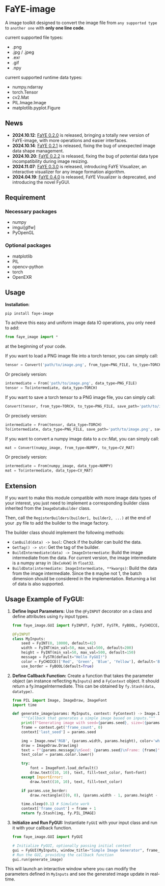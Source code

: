 # FaYE-image
A image toolkit designed to convert the image file from `any supported type` to `another one` with **only one line code**.

current supported file types:
- .png
- .jpg / .jpeg
- .exr
- .gif
- .npy

current supported runtime data types:
- numpy.ndarray
- torch.Tensor
- cv2.Mat
- PIL.Image.Image
- matplotlib.pyplot.Figure

## News
- **2024.10.12**: [FaYE 0.2.0](update_record/v0.2.0.md) is released, bringing a totally new version of FaYE-image, with more operations and easier interfaces.
- **2024.10.14**: [FaYE 0.2.1](update_record/v0.2.1.md) is released, fixing the bug of unexpected image data shape management.
- **2024.10.20**: [FaYE 0.2.2](update_record/v0.2.2.md) is released, fixing the bug of potential data type incompatibility during image resizing.
- **2024.11.07**: [FaYE 0.3.0](update_record/v0.3.0.md) is released, introducing FaYE Visualizer, an interactive visualizer for any image formation algorithm.
- **2024.04.19**: [FaYE 0.4.0](update_record/v0.4.0.md) is released, FaYE Visualizer is deprecated, and introducing the novel FyGUI.

## Requirement
### Necessary packages
- numpy
- imgui[glfw]
- PyOpenGL
### Optional packages
- matplotlib
- PIL
- opencv-python
- torch
- OpenEXR

## Usage
**Installation**:
```bash
pip install faye-image
```

To achieve this easy and uniform image data IO operations, you only need to add:
```python
from faye_image import *
```
at the beginning of your code.

If you want to load a PNG image file into a torch tensor, you can simply call:
```python
tensor = Convert('path/to/image.png', from_type=PNG_FILE, to_type=TORCH)
```
Or precisely version:
```python
intermediate = From('path/to/image.png', data_type=PNG_FILE)
tensor = To(intermediate, data_type=TORCH)
```

If you want to save a torch tensor to a PNG image file, you can simply call:
```python
Convert(tensor, from_type=TORCH, to_type=PNG_FILE, save_path='path/to/image.png', save_mode='RGB')
```
Or precisely version:
```python
intermediate = From(tensor, data_type=TORCH)
To(intermediate, data_type=PNG_FILE, save_path='path/to/image.png', save_mode='RGB')
```

If you want to convert a numpy image data to a cv::Mat, you can simply call:
```python
mat = Convert(numpy_image, from_type=NUMPY, to_type=CV_MAT)
```
Or precisely version:
```python
intermediate = From(numpy_image, data_type=NUMPY)
mat = To(intermediate, data_type=CV_MAT)
```

## Extension
If you want to make this module compatible with more image data types of your interest,
     you just need to implement a corresponding builder class inherited from the `ImageDataBuilder` class.

Then, call the `RegisterBuilders(builder1, builder2, ...)` at the end of your .py file to add the builder to the image factory.


The builder class should implement the following methods:
- `CanBuild(data) -> bool`: Check if the builder can build the data.
- `GetTag() -> str`: Get the tag of the builder.
- `BuildIntermediate(data) -> ImageIntermediate`: Build the image intermediate from the data.
    For current version, the image intermediate is a numpy array in `[BxCxHxW]` in `float32`.
- `BuildData(intermediate: ImageIntermediate, **kwargs)`: Build the data from the image intermediate.
    Since the `B` maybe not 1, the batch dimension should be considered in the implementation.
    Returning a list of data is also supported.

## Usage Example of FyGUI:

1.  **Define Input Parameters:**
    Use the `@FyINPUT` decorator on a class and define attributes using `Fy` input types.

    ```python
    from faye_image.GUI import FyINPUT, FyINT, FySTR, FyBOOL, FyCHOICE, FyContext

    @FyINPUT
    class MyInputs:
        seed = FyINT(0, 10000, default=42)
        width = FyINT(min_val=50, max_val=500, default=200)
        height = FyINT(min_val=50, max_val=500, default=150)
        message = FySTR(default="Hello FyGUI!")
        color = FyCHOICE(['Red', 'Green', 'Blue', 'Yellow'], default='Blue')
        use_border = FyBOOL(default=True)
    ```

2.  **Define Callback Function:**
    Create a function that takes the parameter object (an instance reflecting `MyInputs`) and a `FyContext` object. It should return a fy.ImageIntermediate. This can be obtained by `fy.Stash(data, datatype)`.

    ```python
    from PIL import Image, ImageDraw, ImageFont
    import time

    def generate_image(params: MyInputs, context: FyContext) -> Image.Image:
        """Callback that generates a simple image based on inputs."""
        print(f"Generating image with seed={params.seed}, size=({params.width}x{params.height})")
        frame = context.get('frame_count', 0)
        context['last_seed'] = params.seed

        img = Image.new('RGB', (params.width, params.height), color='white')
        draw = ImageDraw.Draw(img)
        text = f"{params.message}\nSeed: {params.seed}\nFrame: {frame}"
        text_color = params.color.lower()

        try:
            font = ImageFont.load_default()
            draw.text((10, 10), text, fill=text_color, font=font)
        except ImportError:
            draw.text((10, 10), text, fill=text_color)

        if params.use_border:
            draw.rectangle([(0, 0), (params.width - 1, params.height - 1)], outline=(0,0,0), width=2)

        time.sleep(0.1) # Simulate work
        context['frame_count'] = frame + 1
        return fy.Stash(img, fy.PIL_IMAGE)
    ```

3.  **Initialize and Run FyGUI:**
    Instantiate `FyGUI` with your input class and run it with your callback function.

    ```python
    from faye_image.GUI import FyGUI

    # Initialize FyGUI, optionally passing initial context
    gui = FyGUI(MyInputs, window_title="Simple Image Generator", frame_count=0)
    # Run the GUI, providing the callback function
    gui.run(generate_image)
    ```

This will launch an interactive window where you can modify the parameters defined in `MyInputs` and see the generated image update in real-time.